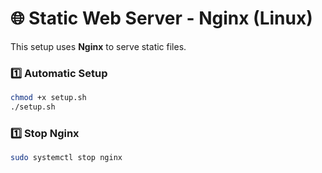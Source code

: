 # 🌐 Static Web Server - Nginx (Linux)

This setup uses **Nginx** to serve static files.

### 1️⃣ Automatic Setup
```sh
chmod +x setup.sh
./setup.sh
```

### 1️⃣ Stop Nginx
```sh
sudo systemctl stop nginx
```
